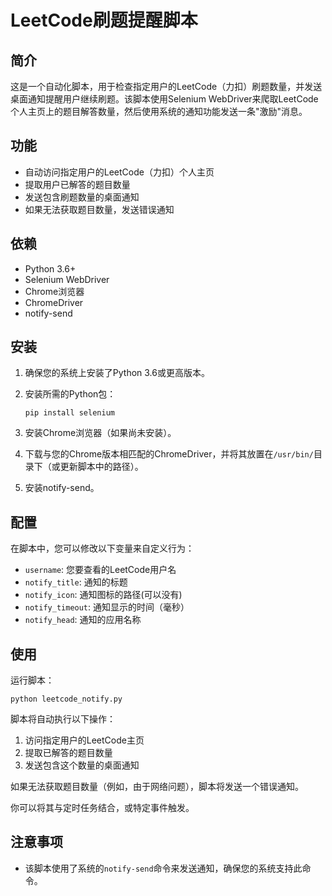 # LeetCode刷题提醒脚本

## 简介

这是一个自动化脚本，用于检查指定用户的LeetCode（力扣）刷题数量，并发送桌面通知提醒用户继续刷题。该脚本使用Selenium WebDriver来爬取LeetCode个人主页上的题目解答数量，然后使用系统的通知功能发送一条"激励"消息。

## 功能

- 自动访问指定用户的LeetCode（力扣）个人主页
- 提取用户已解答的题目数量
- 发送包含刷题数量的桌面通知
- 如果无法获取题目数量，发送错误通知

## 依赖

- Python 3.6+
- Selenium WebDriver
- Chrome浏览器
- ChromeDriver
- notify-send

## 安装

1. 确保您的系统上安装了Python 3.6或更高版本。

2. 安装所需的Python包：
   ```
   pip install selenium
   ```
   
3. 安装Chrome浏览器（如果尚未安装）。

4. 下载与您的Chrome版本相匹配的ChromeDriver，并将其放置在`/usr/bin/`目录下（或更新脚本中的路径）。

4. 安装notify-send。

## 配置

在脚本中，您可以修改以下变量来自定义行为：

- `username`: 您要查看的LeetCode用户名
- `notify_title`: 通知的标题
- `notify_icon`: 通知图标的路径(可以没有)
- `notify_timeout`: 通知显示的时间（毫秒）
- `notify_head`: 通知的应用名称

## 使用

运行脚本：

```
python leetcode_notify.py
```

脚本将自动执行以下操作：
1. 访问指定用户的LeetCode主页
2. 提取已解答的题目数量
3. 发送包含这个数量的桌面通知

如果无法获取题目数量（例如，由于网络问题），脚本将发送一个错误通知。

你可以将其与定时任务结合，或特定事件触发。

## 注意事项

- 该脚本使用了系统的`notify-send`命令来发送通知，确保您的系统支持此命令。
